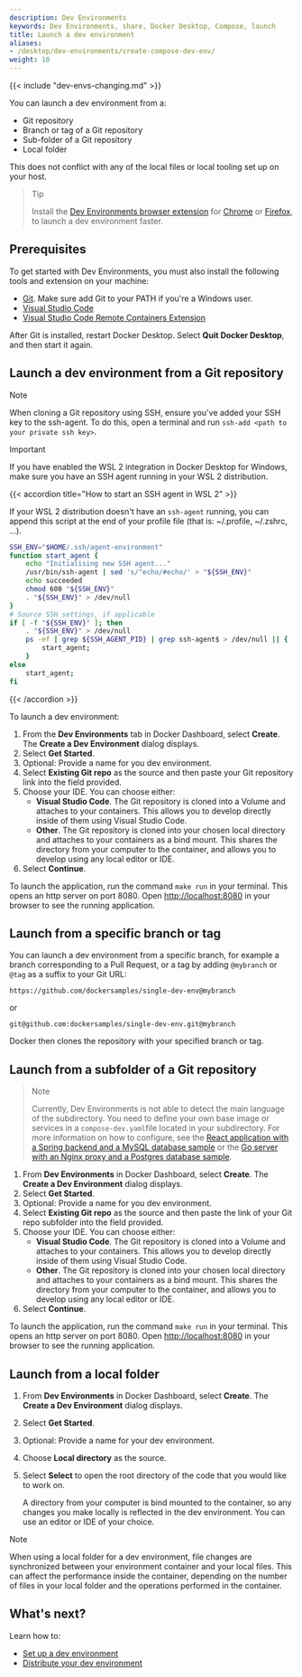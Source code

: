 ```yaml
---
description: Dev Environments
keywords: Dev Environments, share, Docker Desktop, Compose, launch
title: Launch a dev environment
aliases:
- /desktop/dev-environments/create-compose-dev-env/
weight: 10
---
```


{{< include "dev-envs-changing.md" >}}

You can launch a dev environment from a:
- Git repository
- Branch or tag of a Git repository
- Sub-folder of a Git repository
- Local folder

This does not conflict with any of the local files or local tooling set up on your host. 

>Tip
>
>Install the [Dev Environments browser extension](https://github.com/docker/dev-envs-extension) for [Chrome](https://chrome.google.com/webstore/detail/docker-dev-environments/gnagpachnalcofcblcgdbofnfakdbeka) or [Firefox](https://addons.mozilla.org/en-US/firefox/addon/docker-dev-environments/), to launch a dev environment faster.

## Prerequisites

To get started with Dev Environments, you must also install the following tools and extension on your machine:

- [Git](https://git-scm.com). Make sure add Git to your PATH if you're a Windows user. 
- [Visual Studio Code](https://code.visualstudio.com/)
- [Visual Studio Code Remote Containers Extension](https://marketplace.visualstudio.com/items?itemName=ms-vscode-remote.remote-containers)

 After Git is installed, restart Docker Desktop. Select **Quit Docker Desktop**, and then start it again.

## Launch a dev environment from a Git repository

> [!NOTE]
>
> When cloning a Git repository using SSH, ensure you've added your SSH key to the ssh-agent. To do this, open a terminal and run `ssh-add <path to your private ssh key>`.

> [!IMPORTANT]
>
> If you have enabled the WSL 2 integration in Docker Desktop for Windows, make sure you have an SSH agent running in your WSL 2 distribution.

{{< accordion title="How to start an SSH agent in WSL 2" >}}

If your WSL 2 distribution doesn't have an `ssh-agent` running, you can append this script at the end of your profile file (that is: ~/.profile, ~/.zshrc, ...).

```bash
SSH_ENV="$HOME/.ssh/agent-environment"
function start_agent {
    echo "Initialising new SSH agent..."
    /usr/bin/ssh-agent | sed 's/^echo/#echo/' > "${SSH_ENV}"
    echo succeeded
    chmod 600 "${SSH_ENV}"
    . "${SSH_ENV}" > /dev/null
}
# Source SSH settings, if applicable
if [ -f "${SSH_ENV}" ]; then
    . "${SSH_ENV}" > /dev/null
    ps -ef | grep ${SSH_AGENT_PID} | grep ssh-agent$ > /dev/null || {
        start_agent;
    }
else
    start_agent;
fi
```

{{< /accordion >}}

To launch a dev environment:

1. From the **Dev Environments** tab in Docker Dashboard, select **Create**. The **Create a Dev Environment** dialog displays.
2. Select **Get Started**. 
3. Optional: Provide a name for you dev environment.
4. Select **Existing Git repo** as the source and then paste your Git repository link into the field provided.
5. Choose your IDE. You can choose either:
    - **Visual Studio Code**. The Git repository is cloned into a Volume and attaches to your containers. This allows you to develop directly inside of them using Visual Studio Code.
    - **Other**. The Git repository is cloned into your chosen local directory and attaches to your containers as a bind mount. This shares the directory from your computer to the container, and allows you to develop using any local editor or IDE.
6. Select **Continue**.

To launch the application, run the command `make run` in your terminal. This opens an http server on port 8080. Open [http://localhost:8080](http://localhost:8080) in your browser to see the running application.


## Launch from a specific branch or tag

You can launch a dev environment from a specific branch, for example a branch corresponding to a Pull Request, or a tag by adding `@mybranch` or `@tag` as a suffix to your Git URL:

 `https://github.com/dockersamples/single-dev-env@mybranch`

 or

 `git@github.com:dockersamples/single-dev-env.git@mybranch`

Docker then clones the repository with your specified branch or tag.

## Launch from a subfolder of a Git repository

>Note
>
>Currently, Dev Environments is not able to detect the main language of the subdirectory. You need to define your own base image or services in a `compose-dev.yaml`file located in your subdirectory. For more information on how to configure, see the [React application with a Spring backend and a MySQL database sample](https://github.com/docker/awesome-compose/tree/master/react-java-mysql) or the [Go server with an Nginx proxy and a Postgres database sample](https://github.com/docker/awesome-compose/tree/master/nginx-golang-postgres). 

1. From **Dev Environments** in Docker Dashboard, select **Create**. The **Create a Dev Environment** dialog displays.
2. Select **Get Started**.
3. Optional: Provide a name for you dev environment.
4. Select **Existing Git repo** as the source and then paste the link of your Git repo subfolder into the field provided.
5. Choose your IDE. You can choose either:
    - **Visual Studio Code**. The Git repository is cloned into a Volume and attaches to your containers. This allows you to develop directly inside of them using Visual Studio Code.
    - **Other**. The Git repository is cloned into your chosen local directory and attaches to your containers as a bind mount. This shares the directory from your computer to the container, and allows you to develop using any local editor or IDE.
6. Select **Continue**.

To launch the application, run the command `make run` in your terminal. This opens an http server on port 8080. Open [http://localhost:8080](http://localhost:8080) in your browser to see the running application.

## Launch from a local folder

1. From **Dev Environments** in Docker Dashboard, select **Create**. The **Create a Dev Environment** dialog displays.
2. Select **Get Started**.
3. Optional: Provide a name for your dev environment.
4. Choose **Local directory** as the source.
5. Select **Select** to open the root directory of the code that you would like to work on.
   
   A directory from your computer is bind mounted to the container, so any changes you make locally is reflected in the dev environment. You can use an editor or IDE of your choice.

> [!NOTE]
>
> When using a local folder for a dev environment, file changes are synchronized between your environment container and your local files. This can affect the performance inside the container, depending on the number of files in your local folder and the operations performed in the container.

## What's next?

Learn how to:
- [Set up a dev environment](set-up.md)
- [Distribute your dev environment](share.md)
